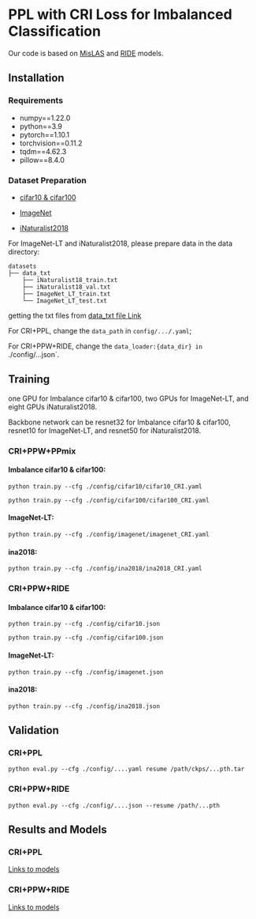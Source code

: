# PPL with CRI Loss for Imbalanced Classification

Our code is based on [MisLAS](https://arxiv.org/pdf/2104.00466.pdf) and [RIDE](https://people.eecs.berkeley.edu/~xdwang/papers/RIDE.pdf) models.

## Installation

### Requirements

* numpy==1.22.0  
* python==3.9
* pytorch==1.10.1
* torchvision==0.11.2
* tqdm==4.62.3
* pillow==8.4.0

### Dataset Preparation

* [cifar10 & cifar100](https://www.cs.toronto.edu/~kriz/cifar.html)

* [ImageNet](http://image-net.org/index)

* [iNaturalist2018](https://github.com/visipedia/inat_comp/tree/master/2018)

For ImageNet-LT and iNaturalist2018, please prepare data in the data directory:
```
datasets
├── data_txt
    ├── iNaturalist18_train.txt
    ├── iNaturalist18_val.txt
    ├── ImageNet_LT_train.txt
    └── ImageNet_LT_test.txt

```

getting the txt files from [data_txt file Link](https://drive.google.com/drive/folders/1ssoFLGNB_TM-j4VNYtgx9lxfqvACz-8V?usp=sharing)

For CRI+PPL, change the `data_path` in `config/.../.yaml`;

For CRI+PPW+RIDE, change the `data_loader:{data_dir} in `./config/...json`.


## Training

one GPU for Imbalance cifar10 & cifar100, two GPUs for ImageNet-LT, and eight GPUs iNaturalist2018.

Backbone network can be resnet32 for Imbalance cifar10 & cifar100, resnet10 for ImageNet-LT, and resnet50 for iNaturalist2018.

### CRI+PPW+PPmix

#### Imbalance cifar10 & cifar100:

`python train.py --cfg ./config/cifar10/cifar10_CRI.yaml`

`python train.py --cfg ./config/cifar100/cifar100_CRI.yaml`

#### ImageNet-LT:

`python train.py --cfg ./config/imagenet/imagenet_CRI.yaml`

#### ina2018:

`python train.py --cfg ./config/ina2018/ina2018_CRI.yaml`

### CRI+PPW+RIDE

#### Imbalance cifar10 & cifar100:

`python train.py --cfg ./config/cifar10.json`

`python train.py --cfg ./config/cifar100.json`

#### ImageNet-LT:

`python train.py --cfg ./config/imagenet.json`

#### ina2018:

`python train.py --cfg ./config/ina2018.json`


## Validation

### CRI+PPL

`python eval.py --cfg ./config/....yaml resume /path/ckps/...pth.tar`

### CRI+PPW+RIDE

`python eval.py --cfg ./config/....json --resume /path/...pth`


## Results and Models

### CRI+PPL

[Links to models](https://drive.google.com/drive/folders/1b932TjGm_-GcuN9Mq24aExk2uZK64LWy?usp=sharing)

### CRI+PPW+RIDE

[Links to models](https://drive.google.com/drive/folders/1Dqh0Jcs-lqKv0BkEJmMX8JJwnhCL7mhx?usp=sharing)









